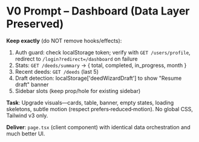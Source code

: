 # V0 Prompt – Dashboard (Data Layer Preserved)

**Keep exactly** (do NOT remove hooks/effects):
1) Auth guard: check localStorage token; verify with `GET /users/profile`, redirect to `/login?redirect=/dashboard` on failure
2) Stats: `GET /deeds/summary` → { total, completed, in_progress, month }
3) Recent deeds: `GET /deeds` (last 5)
4) Draft detection: localStorage['deedWizardDraft'] to show "Resume draft" banner
5) Sidebar slots (keep prop/hole for existing sidebar)

**Task**: Upgrade visuals—cards, table, banner, empty states, loading skeletons, subtle motion (respect prefers‑reduced‑motion). No global CSS, Tailwind v3 only.

**Deliver**: `page.tsx` (client component) with identical data orchestration and much better UI.

